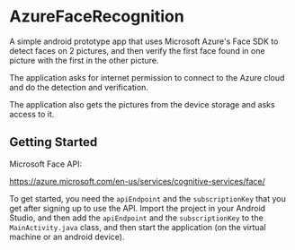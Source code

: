 # AzureFaceRecognition

A simple android prototype app that uses Microsoft Azure's Face SDK to detect faces on 2 pictures, and then verify the first face found in one picture with the first in the other picture.

The application asks for internet permission to connect to the Azure cloud and do the detection and verification. 

The application also gets the pictures from the device storage and asks access to it.

## Getting Started 

Microsoft Face API:

https://azure.microsoft.com/en-us/services/cognitive-services/face/

To get started, you need the `apiEndpoint` and the `subscriptionKey` that you get after signing up to use the API. Import the project in your Android Studio, and then add the `apiEndpoint` and the `subscriptionKey` to the `MainActivity.java` class, and then start the application (on the virtual machine or an android device).
